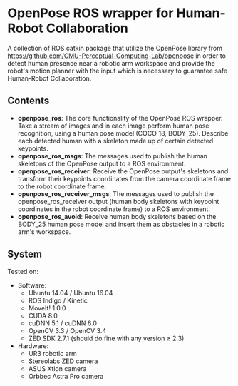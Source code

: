 # OpenPose ROS wrapper for Human-Robot Collaboration

A collection of ROS catkin package that utilize the OpenPose library from https://github.com/CMU-Perceptual-Computing-Lab/openpose in order to detect human presence near a robotic arm workspace and provide the robot's motion planner with the input which is necessary to guarantee safe Human-Robot Collaboration.

## Contents

* **openpose_ros**: The core functionality of the OpenPose ROS wrapper. Take a stream of images and in each image perform human pose recognition, using a human pose model (COCO_18, BODY_25). Describe each detected human with a skeleton made up of certain detected keypoints.
* **openpose_ros_msgs**: The messages used to publish the human skeletons of the OpenPose output to a ROS environment.
* **openpose_ros_receiver**: Receive the OpenPose output's skeletons and transform their keypoints coordinates from the camera coordinate frame to the robot coordinate frame.
* **openpose_ros_receiver_msgs**: The messages used to publish the openpose_ros_receiver output (human body skeletons with keypoint coordinates in the robot coordinate frame) to a ROS environment. 
* **openpose_ros_avoid**: Receive human body skeletons based on the BODY_25 human pose model and insert them as obstacles in a robotic arm's workspace.

## System

Tested on:
* Software:
    * Ubuntu 14.04 / Ubuntu 16.04
    * ROS Indigo / Kinetic
    * MoveIt! 1.0.0
    * CUDA 8.0
    * cuDNN 5.1 / cuDNN 6.0
    * OpenCV 3.3 / OpenCV 3.4
    * ZED SDK 2.7.1 (should do fine with any version ≥ 2.3)
* Hardware:
    * UR3 robotic arm
    * Stereolabs ZED camera
    * ASUS Xtion camera
    * Orbbec Astra Pro camera
